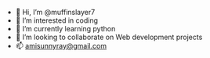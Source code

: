 - 👋 Hi, I’m @muffinslayer7
- 👀 I’m interested in coding
- 🌱 I’m currently learning python
- 💞️ I’m looking to collaborate on Web development projects
- 📫 amisunnyray@gmail.com

<!---
muffinslayer7/muffinslayer7 is a ✨ special ✨ repository because its `README.md` (this file) appears on your GitHub profile.
You can click the Preview link to take a look at your changes.
--->
